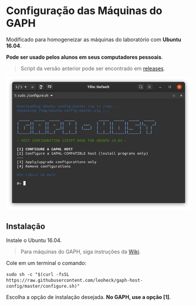 # Configuração das Máquinas do GAPH

Modificado para homogeneizar as máquinas do laboratório com **Ubuntu 16.04**.

**Pode ser usado pelos alunos em seus computadores pessoais**.

> Script da versão anterior pode ser encontrado em [releases](https://github.com/leoheck/gaph-host-config/releases).

![menus example](https://raw.githubusercontent.com/leoheck/gaph-host-config/master/images/menus.png)

## Instalação

Instale o Ubuntu 16.04.
> Para máquinas do GAPH, siga instruções da [Wiki](https://github.com/leoheck/gaph-host-config/wiki).

Cole em um terminal o comando:
```
sudo sh -c "$(curl -fsSL https://raw.githubusercontent.com/leoheck/gaph-host-config/master/configure.sh)"
```
Escolha a opção de instalação desejada. **No GAPH, use a opção [1]**.
